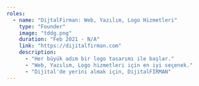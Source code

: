 ```yaml
---
roles:
  - name: "DijtalFirman: Web, Yazılım, Logo Hizmetleri"
    type: "Founder"
    image: "tddg.png"
    duration: "Feb 2021 - N/A"
    link: "https://dijitalfirman.com"
    description:
      - "Her büyük adım bir logo tasarımı ile başlar."
      - "Web, Yazılım, Logo hizmetleri için en iyi seçenek."
      - "Dijital'de yerini almak için, DijitalFİRMAN"
---
```

